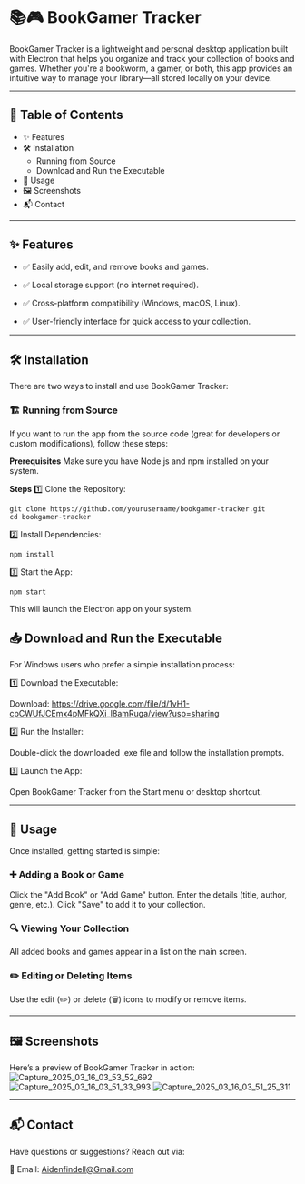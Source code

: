 # 📚🎮 BookGamer Tracker
BookGamer Tracker is a lightweight and personal desktop application built with Electron that helps you organize and track your collection of books and games. 
Whether you're a bookworm, a gamer, or both, this app provides an intuitive way to manage your library—all stored locally on your device.

--------------------------------------------

## 📖 Table of Contents
- ✨ Features
- 🛠 Installation
    - Running from Source
    - Download and Run the Executable
- 🚀 Usage
- 🖼 Screenshots
- 📬 Contact

----------------------------------------------

## ✨ Features
- ✅ Easily add, edit, and remove books and games.

- ✅ Local storage support (no internet required).

- ✅ Cross-platform compatibility (Windows, macOS, Linux).

- ✅ User-friendly interface for quick access to your collection.

--------------------------------------------------------

## 🛠 Installation
There are two ways to install and use BookGamer Tracker:

### 🏗 Running from Source
If you want to run the app from the source code (great for developers or custom modifications), follow these steps:

**Prerequisites**
Make sure you have Node.js and npm installed on your system.

**Steps**
1️⃣ Clone the Repository:
```
git clone https://github.com/yourusername/bookgamer-tracker.git
cd bookgamer-tracker
```
2️⃣ Install Dependencies:
```
npm install
```
3️⃣ Start the App:
```
npm start
```
This will launch the Electron app on your system.

## 📥 Download and Run the Executable
For Windows users who prefer a simple installation process:

1️⃣ Download the Executable:

Download: https://drive.google.com/file/d/1vH1-cpCWUfJCEmx4pMFkQXi_l8amRuga/view?usp=sharing

2️⃣ Run the Installer:

Double-click the downloaded .exe file and follow the installation prompts.

3️⃣ Launch the App:

Open BookGamer Tracker from the Start menu or desktop shortcut.

------------------------------------------------------------

## 🚀 Usage
Once installed, getting started is simple:

### **➕ Adding a Book or Game**
Click the "Add Book" or "Add Game" button.
Enter the details (title, author, genre, etc.).
Click "Save" to add it to your collection.
### **🔍 Viewing Your Collection**
All added books and games appear in a list on the main screen.
### **✏️ Editing or Deleting Items**
Use the edit (✏️) or delete (🗑) icons to modify or remove items.

--------------------------------------------------------------------------------------
## 🖼 Screenshots
Here’s a preview of BookGamer Tracker in action:
![Capture_2025_03_16_03_53_52_692](https://github.com/user-attachments/assets/df92d8f4-8c03-4d5a-8998-2784550019cc)
![Capture_2025_03_16_03_51_33_993](https://github.com/user-attachments/assets/3e96ea42-f9da-49a6-8ea5-14eb4f7fdf4b)
![Capture_2025_03_16_03_51_25_311](https://github.com/user-attachments/assets/33fdaf89-5e53-4d22-b53a-5cf87f5c7a9a)

---------------------------------------------------------
## 📬 Contact
Have questions or suggestions? Reach out via:

📧 Email: Aidenfindell@Gmail.com
